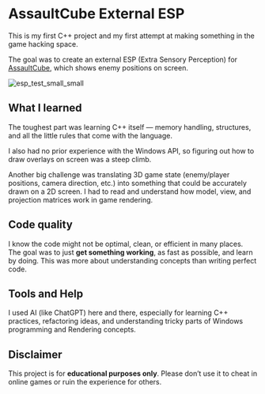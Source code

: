 # AssaultCube External ESP

This is my first C++ project and my first attempt at making something in the game hacking space.

The goal was to create an external ESP (Extra Sensory Perception) for [AssaultCube](https://assault.cubers.net/), which shows enemy positions on screen.

![esp_test_small_small](https://github.com/user-attachments/assets/c25499b9-19d9-489b-a0ad-f31c22c317e8)

## What I learned

The toughest part was learning C++ itself — memory handling, structures, and all the little rules that come with the language.

I also had no prior experience with the Windows API, so figuring out how to draw overlays on screen was a steep climb.

Another big challenge was translating 3D game state (enemy/player positions, camera direction, etc.) into something that could be accurately drawn on a 2D screen. I had to read and understand how model, view, and projection matrices work in game rendering.

## Code quality
I know the code might not be optimal, clean, or efficient in many places. The goal was to just **get something working**, as fast as possible, and learn by doing. This was more about understanding concepts than writing perfect code.

## Tools and Help

I used AI (like ChatGPT) here and there, especially for learning C++ practices, refactoring ideas, and understanding tricky parts of Windows programming and Rendering concepts.

## Disclaimer

This project is for **educational purposes only**. Please don’t use it to cheat in online games or ruin the experience for others.
